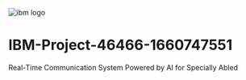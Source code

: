 ![ibm logo](https://user-images.githubusercontent.com/115576572/196229016-e13b9825-dc49-4dcc-b76f-ced72557d9f5.png)
# IBM-Project-46466-1660747551
Real-Time Communication System Powered by AI for Specially Abled
